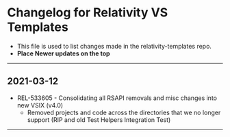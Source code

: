 # Changelog for Relativity VS Templates

- This file is used to list changes made in the relativity-templates repo.
- **Place Newer updates on the top**

-------------------------

## 2021-03-12

- REL-533605 - Consolidating all RSAPI removals and misc changes into new VSIX (v4.0)
    - Removed projects and code across the directories that we no longer support (RIP and old Test Helpers Integration Test)

-------------------------
